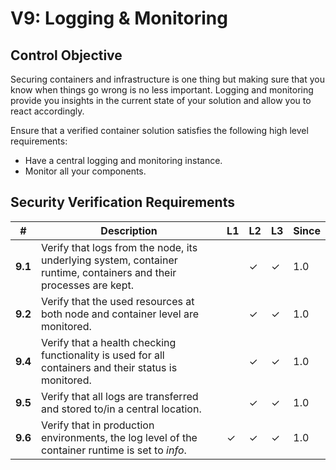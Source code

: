 # V9:	Logging & Monitoring

## Control Objective

Securing containers and infrastructure is one thing but making sure that you know when things go wrong is no less important. Logging and monitoring provide you insights in the current state of your solution and allow you to react accordingly.

Ensure that a verified container solution satisfies the following high level requirements:

* Have a central logging and monitoring instance.
* Monitor all your components.

## Security Verification Requirements

| # | Description | L1 | L2 | L3 | Since |
| --- | --- | --- | --- | -- | -- |
| **9.1** | Verify that logs from the node, its underlying system, container runtime, containers and their processes are kept. |  | ✓ | ✓ | 1.0 |
| **9.2** | Verify that the used resources at both node and container level are monitored. |  | ✓ | ✓ | 1.0 |
| **9.4** | Verify that a health checking functionality is used for all containers and their status is monitored. |  | ✓ | ✓ | 1.0 |
| **9.5** | Verify that all logs are transferred and stored to/in a central location. |  | ✓ | ✓ | 1.0 |
| **9.6** | Verify that in production environments, the log level of the container runtime is set to _info_. | ✓ | ✓ | ✓ | 1.0 |
